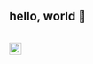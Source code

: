 ## hello, world 👋

<br/>

<a href = "https://www.linkedin.com/in/abhimanyu-karki-957a791b0/">
<img align="left" alt="Abhimanyu Karki" width="22px" color = "blue" src="https://cdn.jsdelivr.net/npm/simple-icons@v3/icons/linkedin.svg" />
</a>


